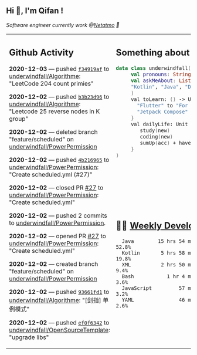 <h2> Hi 👋, I'm Qifan ! </h2>
<p><em>Software engineer currently work @<a href="https://www.netatmo.com">Netatmo</a> 🔭
</em></p>
<table><tr><td valign="top" rowspan="2">

 ## Github Activity
 <!-- githubActivity starts -->
  **2020-12-03** — pushed [`f34919af`](https://api.github.com/repos/underwindfall/Algorithme/commits/f34919af23ee4a74095bbd9b88c90810beb2d393) to [underwindfall/Algorithme](https://api.github.com/repos/underwindfall/Algorithme): "LeetCode 204 count primies"

  **2020-12-02** — pushed [`b3b23d96`](https://api.github.com/repos/underwindfall/Algorithme/commits/b3b23d96b301a75614d81f96e82bd50266da301c) to [underwindfall/Algorithme](https://api.github.com/repos/underwindfall/Algorithme): "Leetcode 25 reverse nodes in K group"

  **2020-12-02** — deleted branch "feature/scheduled" on [underwindfall/PowerPermission](https://api.github.com/repos/underwindfall/PowerPermission)

  **2020-12-02** — pushed [`4b216965`](https://api.github.com/repos/underwindfall/PowerPermission/commits/4b2169653c06a0b4761da798cdabfe37937d58f2) to [underwindfall/PowerPermission](https://api.github.com/repos/underwindfall/PowerPermission): "Create scheduled.yml (#27)"

  **2020-12-02** — closed PR [#27](https://api.github.com/repos/underwindfall/PowerPermission/pulls/27) to [underwindfall/PowerPermission](https://api.github.com/repos/underwindfall/PowerPermission): "Create scheduled.yml"

  **2020-12-02** — pushed 2 commits to [underwindfall/PowerPermission](https://api.github.com/repos/underwindfall/PowerPermission).

  **2020-12-02** — opened PR [#27](https://api.github.com/repos/underwindfall/PowerPermission/pulls/27) to [underwindfall/PowerPermission](https://api.github.com/repos/underwindfall/PowerPermission): "Create scheduled.yml"

  **2020-12-02** — created branch "feature/scheduled" on [underwindfall/PowerPermission](https://api.github.com/repos/underwindfall/PowerPermission)

  **2020-12-02** — pushed [`93661fd1`](https://api.github.com/repos/underwindfall/Algorithme/commits/93661fd1228fd922f61c6caec73920e99f37e929) to [underwindfall/Algorithme](https://api.github.com/repos/underwindfall/Algorithme): "[剑指] 单例模式"

  **2020-12-02** — pushed [`ef0f6342`](https://api.github.com/repos/underwindfall/OpenSourceTemplate/commits/ef0f634243ac47f9ec2398244fcb485c40f28965) to [underwindfall/OpenSourceTemplate](https://api.github.com/repos/underwindfall/OpenSourceTemplate): "upgrade libs"
 <!-- githubActivity ends -->
 </td><td valign="top">

 ## Something about me
 <!-- profile starts -->
 ```kotlin
 data class underwindfall(
      val pronouns: String = "he|him",
      val askMeAbout: List<String> = listOf(
      "Kotlin", "Java", "Dart","Javascript", "Typescript"
      )
      val toLearn: () -> Unit = {
        "Flutter" to "For Fun",
        "Jetpack Compose" to "Future"
      }
      val dailyLife: Unit = (0..end).reduce { acc, new ->
         study(new)
         coding(new)
         sumUp(acc) + haveFun(new)
      }
 )
 ```
 <!-- profile ends -->
 </td></tr><tr><td valign="top">

 ## 🏊‍♂️ <a href="https://gist.github.com/underwindfall/377ee88ba1fabd1e93516e48ca9c61eb" target="_blank">Weekly Development Breakdown</a>
  <!-- codeTime starts -->
  ```text
    Java        15 hrs 54 mins  ████████████████░░░░░░░░  52.8%
    Kotlin       5 hrs 58 mins  ████████░░░░░░░░░░░░░░░░  19.8%
    XML          2 hrs 50 mins  █████░░░░░░░░░░░░░░░░░░░   9.4%
    Bash           1 hr 4 mins  ████░░░░░░░░░░░░░░░░░░░░   3.6%
    JavaScript         57 mins  ████░░░░░░░░░░░░░░░░░░░░   3.2%
    YAML               46 mins  ████░░░░░░░░░░░░░░░░░░░░   2.6%
  ```
  <!-- codeTime starts -->
  </td></tr></table>